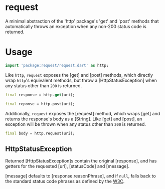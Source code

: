 # request

A minimal abstraction of the 'http' package's 'get' and 'post'
methods that automatically throws an exception when any non-200
status code is returned.

# Usage

```dart
import 'package:request/request.dart' as http;
```

Like `http`, `request` exposes the [get] and [post] methods, which directly
wrap `http`'s equivalent methods, but throw a [HttpStatusException] when any
status other than `200` is returned.

```dart
final response = http.get(uri);
```

```dart
final reponse = http.post(uri);
```

Additionally, `request` exposes the [request] method, which wraps [get] and
returns the response's body as a [String]. Like [get] and [post], an exception
will be thrown when any status other than `200` is returned.

```dart
final body = http.request(uri);
```

## HttpStatusException

Returned [HttpStatusException]s contain the original [response], and has getters
for the requested [url], [statusCode] and [message].

[message] defaults to [response.reasonPhrase], and if `null`, falls back to the
standard status code phrases as defined by the [W3C](https://www.w3.org/Protocols/rfc2616/rfc2616-sec10.html).
